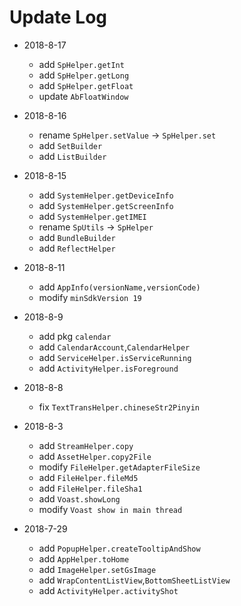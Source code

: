 # Update Log

- 2018-8-17
  - add `SpHelper.getInt`
  - add `SpHelper.getLong`
  - add `SpHelper.getFloat`
  - update `AbFloatWindow`
   
- 2018-8-16
  - rename `SpHelper.setValue` -> `SpHelper.set`
  - add `SetBuilder`
  - add `ListBuilder`

- 2018-8-15
  - add `SystemHelper.getDeviceInfo`
  - add `SystemHelper.getScreenInfo`
  - add `SystemHelper.getIMEI`
  - rename `SpUtils` -> `SpHelper`
  - add `BundleBuilder`
  - add `ReflectHelper`

- 2018-8-11
  - add `AppInfo(versionName,versionCode)`
  - modify `minSdkVersion 19`


- 2018-8-9
  - add pkg `calendar`
  - add `CalendarAccount`,`CalendarHelper`
  - add `ServiceHelper.isServiceRunning`
  - add `ActivityHelper.isForeground`
  
 
- 2018-8-8
  - fix `TextTransHelper.chineseStr2Pinyin`

- 2018-8-3
  - add `StreamHelper.copy`
  - add `AssetHelper.copy2File`
  - modify `FileHelper.getAdapterFileSize`
  - add `FileHelper.fileMd5`
  - add `FileHelper.fileSha1`
  - add `Voast.showLong`
  - modify `Voast show in main thread`

- 2018-7-29
  - add `PopupHelper.createTooltipAndShow`
  - add `AppHelper.toHome`
  - add `ImageHelper.setGsImage`
  - add `WrapContentListView`,`BottomSheetListView`
  - add `ActivityHelper.activityShot`
  
